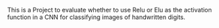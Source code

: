 This is a Project to evaluate whether to use Relu or Elu as the activation function in a CNN for classifying images of handwritten digits. 
